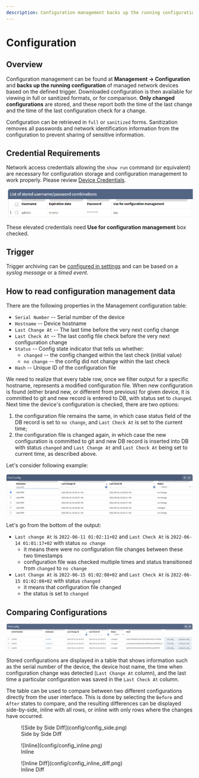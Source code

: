 ```yaml
---
description: Configuration management backs up the running configuration of managed network devices based on the defined trigger. Downloaded configuration is then...
---
```


# Configuration

## Overview

Configuration management can be found at **Management → Configuration** and **backs up the running configuration** of managed network devices based on the defined trigger. Downloaded configuration is then available for viewing in full or sanitized formats, or for comparison. **Only changed configurations** are stored, and these report both the time of the last change and the time of the last configuration check for a change.

Configuration can be retrieved in `full` or `sanitized` forms. Sanitization removes all passwords and network identification information from the configuration to prevent sharing of sensitive information.

## Credential Requirements

Network access credentials allowing the `show run` command (or equivalent)
are necessary for configuration storage and configuration management to work properly. Please review [Device Credentials](../../IP_Fabric_Settings/Discovery_and_Snapshots/Discovery_Settings/device_credentials.md).

![Config Credentials](config/config_auth.png)

These elevated credentials need **Use for configuration management** box checked.

## Trigger

Trigger archiving can be [configured in settings](../../IP_Fabric_Settings/configuration_management.md) and can be based on a _syslog message_ or a _timed event_.

## How to read configuration management data

There are the following properties in the Management configuration table:

- `Serial Number` -- Serial number of the device
- `Hostname` -- Device hostname
- `Last Change At` -- The last time before the very next config change
- `Last Check At` -- The last config file check before the very next configuration change
- `Status` -- Config state indicator that tells us whether:
  - `changed` -- the config changed within the last check (initial value)
  - `no change` -- the config did not change within the last check
- `Hash` -- Unique ID of the configuration file

We need to realize that every table row, once we filter output for a specific hostname, represents a modified configuration file. When new configuration is found (either brand new, or different from previous) for given device, it is committed to git and new record is entered to DB, with status set to `changed`. Next time the device's configuration is checked, there are two options:

1. the configuration file remains the same, in which case status field of the DB record is set to `no change`, and `Last Check At` is set to the current time;
2. the configuration file is changed again, in which case the new configuration is committed to git and new DB record is inserted into DB with status `changed` and `Last Change At` and `Last Check At` being set to current time, as described above.

Let's consider following example:

![Output for L66JFW9](config/config_l66jfw9.png)

Let's go from the bottom of the output:

- `Last change At` is `2022-06-11 01:02:11+02` and `Last Check At` is `2022-06-14 01:01:17+02` with status `no change`
  - it means there were no configuration file changes between these two timestamps
  - configuration file was checked multiple times and status transitioned from `changed` to `no change`
- `Last Change At` is `2022-06-15 01:02:08+02` and `Last Check At` is `2022-06-15 01:02:08+02` with status `changed`
  - it means that configuration file changed
  - the status is set to `changed`

## Comparing Configurations

![Config Table](config/config_table.png)

Stored configurations are displayed in a table that shows information such as the serial number of the device, the device host name, the time when configuration change was detected (`Last Change At` column), and the last time a particular configuration was saved in the `Last Check At` column.

The table can be used to compare between two different configurations directly from the user interface. This is done by selecting the `Before` and `After` states to compare, and the resulting differences can be displayed side-by-side, inline with all rows, or inline with only rows where the changes have occurred.

<figure markdown>
  ![Side by Side Diff](config/config_side.png)
  <figcaption>Side by Side Diff</figcaption>
</figure>

<figure markdown>
  ![Inline](config/config_inline.png)
  <figcaption>Inline</figcaption>
</figure>

<figure markdown>
  ![Inline Diff](config/config_inline_diff.png)
  <figcaption>Inline Diff</figcaption>
</figure>
